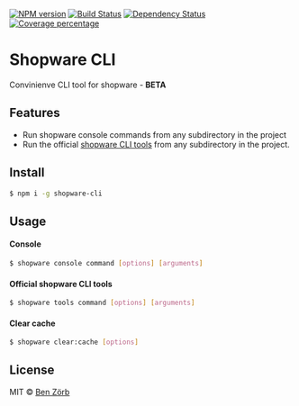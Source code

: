 [![NPM version][npm-image]][npm-url] [![Build Status][travis-image]][travis-url] [![Dependency Status][daviddm-image]][daviddm-url] [![Coverage percentage][coveralls-image]][coveralls-url]

# Shopware CLI 

Convinienve CLI tool for shopware - **BETA**

## Features

* Run shopware console commands from any subdirectory in the project
* Run the official [shopware CLI tools](https://github.com/shopwareLabs/sw-cli-tools) from any subdirectory in the project.

## Install

```bash
$ npm i -g shopware-cli
```

## Usage

#### Console

```bash
$ shopware console command [options] [arguments]
```

#### Official shopware CLI tools

```bash
$ shopware tools command [options] [arguments]
```

#### Clear cache

```bash
$ shopware clear:cache [options]
```



## License

MIT © [Ben Zörb](http://sommerlaune.com)


[npm-image]: https://badge.fury.io/js/shopware-cli.svg
[npm-url]: https://npmjs.org/package/shopware-cli
[travis-image]: https://travis-ci.org/bezoerb/shopware-cli.svg?branch=master
[travis-url]: https://travis-ci.org/bezoerb/shopware-cli
[daviddm-image]: https://david-dm.org/bezoerb/shopware-cli.svg?theme=shields.io
[daviddm-url]: https://david-dm.org/bezoerb/shopware-cli
[coveralls-image]: https://coveralls.io/repos/bezoerb/shopware-cli/badge.svg
[coveralls-url]: https://coveralls.io/r/bezoerb/shopware-cli

